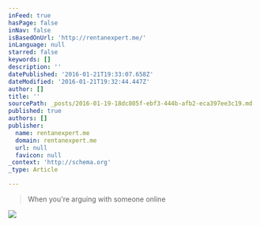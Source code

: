 ```yaml
---
inFeed: true
hasPage: false
inNav: false
isBasedOnUrl: 'http://rentanexpert.me/'
inLanguage: null
starred: false
keywords: []
description: ''
datePublished: '2016-01-21T19:33:07.658Z'
dateModified: '2016-01-21T19:32:44.447Z'
author: []
title: ''
sourcePath: _posts/2016-01-19-18dc805f-ebf3-444b-afb2-eca397ee3c19.md
published: true
authors: []
publisher:
  name: rentanexpert.me
  domain: rentanexpert.me
  url: null
  favicon: null
_context: 'http://schema.org'
_type: Article

---
```

> When you're arguing with someone online

![](https://s3-us-west-2.amazonaws.com/the-grid-img/p/88c4d5d340024967457566af7da2fcc25d8a1d68.gif)